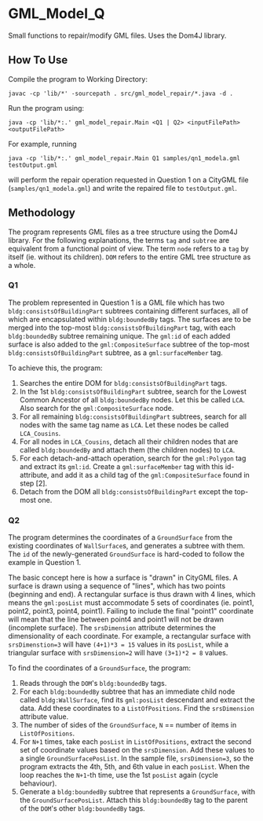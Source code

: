 # GML_Model_Q
Small functions to repair/modify GML files. Uses the Dom4J library.

## How To Use
Compile the program to Working Directory:
```
javac -cp 'lib/*' -sourcepath . src/gml_model_repair/*.java -d .
```

Run the program using:
```
java -cp 'lib/*:.' gml_model_repair.Main <Q1 | Q2> <inputFilePath> <outputFilePath>
```

For example, running
```
java -cp 'lib/*:.' gml_model_repair.Main Q1 samples/qn1_modela.gml testOutput.gml
```
will perform the repair operation requested in Question 1 on a CityGML file (`samples/qn1_modela.gml`) and write the repaired file to `testOutput.gml`.

## Methodology 
The program represents GML files as a tree structure using the Dom4J library. For the following explanations, the terms `tag` and `subtree` are equivalent from a functional point of view. The term `node` refers to a `tag` by itself (ie. without its children). `DOM` refers to the entire GML tree structure as a whole.

### Q1
The problem represented in Question 1 is a GML file which has two `bldg:consistsOfBuildingPart` subtrees containing different surfaces, all of which are encapsulated within `bldg:boundedBy` tags. The surfaces are to be merged into the top-most `bldg:consistsOfBuildingPart` tag, with each `bldg:boundedBy` subtree remaining unique. The `gml:id` of each added surface is also added to the `gml:CompositeSurface` subtree of the top-most `bldg:consistsOfBuildingPart` subtree, as a `gml:surfaceMember` tag.

To achieve this, the program:

1. Searches the entire DOM for `bldg:consistsOfBuildingPart` tags.
2. In the 1st `bldg:consistsOfBuildingPart` subtree, search for the Lowest Common Ancestor of all `bldg:boundedBy` nodes. Let this be called `LCA`. Also search for the `gml:CompositeSurface` node.
3. For all remaining `bldg:consistsOfBuildingPart` subtrees, search for all nodes with the same tag name as `LCA`. Let these nodes be called `LCA_Cousins`.
4. For all nodes in `LCA_Cousins`, detach all their children nodes that are called `bldg:boundedBy` and attach them (the children nodes) to `LCA`. 
5. For each detach-and-attach operation, search for the `gml:Polygon` tag and extract its `gml:id`. Create a `gml:surfaceMember` tag with this id-attribute, and add it as a child tag of the `gml:CompositeSurface` found in step [2].
6. Detach from the DOM all `bldg:consistsOfBuildingPart` except the top-most one.


### Q2
The program determines the coordinates of a `GroundSurface` from the existing coordinates of `WallSurface`s, and generates a subtree with them. The `id` of the newly-generated `GroundSurface` is hard-coded to follow the example in Question 1.

The basic concept here is how a surface is "drawn" in CityGML files. A surface is drawn using a sequence of "lines", which has two points (beginning and end). A rectangular surface is thus drawn with 4 lines, which means the `gml:posList` must accommodate 5 sets of coordinates (ie. point1, point2, point3, point4, point1). Failing to include the final "point1" coordinate will mean that the line between point4 and point1 will not be drawn (incomplete surface). The `srsDimension` attribute determines the dimensionality of each coordinate. For example, a rectangular surface with `srsDimenstion=3` will have `(4+1)*3 = 15` values in its `posList`, while a triangular surface with `srsDimension=2` will have `(3+1)*2 = 8` values.

To find the coordinates of a `GroundSurface`, the program:

1. Reads through the `DOM`'s `bldg:boundedBy` tags.
2. For each `bldg:boundedBy` subtree that has an immediate child node called `bldg:WallSurface`, find its `gml:posList` descendant and extract the data. Add these coordinates to a `ListOfPositions`. Find the `srsDimension` attribute value.
3. The number of sides of the `GroundSurface`, `N` == number of items in `ListOfPositions`.
3. For `N+1` times, take each `posList` in `ListOfPositions`, extract the second set of coordinate values based on the `srsDimension`. Add these values to a single `GroundSurfacePosList`. In the sample file, `srsDimension=3`, so the program extracts the 4th, 5th, and 6th value in each `posList`. When the loop reaches the `N+1`-th time, use the 1st `posList` again (cycle behaviour).
4. Generate a `bldg:boundedBy` subtree that represents a `GroundSurface`, with the `GroundSurfacePosList`. Attach this `bldg:boundedBy` tag to the parent of the `DOM`'s other `bldg:boundedBy` tags.
